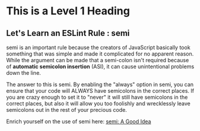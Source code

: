 # This is a Level 1 Heading

## Let's Learn an ESLint Rule : semi

semi is an important rule because the creators of JavaScript
basically took something that was simple and made it complicated
for no apparent reason. While the argument can be made that a
semi-colon isn't required because of **automatic semicolon insertion** (ASI),
it can cause unintentional problems down the line.

The answer to this is semi. By enabling the "always" option in semi,
you can ensure that your code will ALWAYS have semicolons in the correct places.
If you are crazy enough to set it to "never" it will still have semicolons
in the correct places, but also it will allow you too foolishly and
wrecklessly leave semicolons out in the rest of your precious code.

Enrich yourself on the use of semi here:
[semi: A Good Idea](https://eslint.org/docs/latest/rules/semi)
